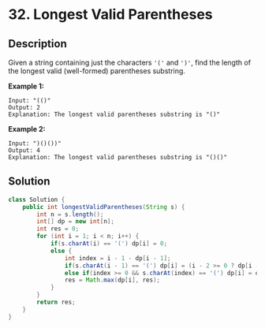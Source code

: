 # 32. Longest Valid Parentheses

## Description

Given a string containing just the characters `'('` and `')'`, find the length of the longest valid (well-formed) parentheses substring.

**Example 1:**

```
Input: "(()"
Output: 2
Explanation: The longest valid parentheses substring is "()"
```

**Example 2:**

```
Input: ")()())"
Output: 4
Explanation: The longest valid parentheses substring is "()()"
```

## Solution

```java
class Solution {
    public int longestValidParentheses(String s) {
        int n = s.length();
        int[] dp = new int[n];
        int res = 0;
        for (int i = 1; i < n; i++) {
            if(s.charAt(i) == '(') dp[i] = 0;
            else {
                int index = i - 1 - dp[i - 1];
                if(s.charAt(i - 1) == '(') dp[i] = (i - 2 >= 0 ? dp[i - 2] : 0) + 2;
                else if(index >= 0 && s.charAt(index) == '(') dp[i] = dp[i - 1] + 2 + (index - 1 >= 0 ? dp[index - 1] : 0);
                res = Math.max(dp[i], res);
            }
        }
        return res;
    }
}
```

